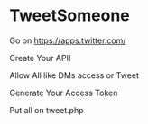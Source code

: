# TweetSomeone

Go on https://apps.twitter.com/

Create Your APII

Allow All like DMs access or Tweet

Generate Your Access Token

Put all on tweet.php
